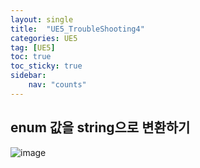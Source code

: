 ```yaml
---
layout: single
title:  "UE5_TroubleShooting4"
categories: UE5
tag: [UE5]
toc: true
toc_sticky: true
sidebar:
    nav: "counts"
---
```


## enum 값을 string으로 변환하기 

![image](https://github.com/silverlnng/UE_FarmGame/assets/112385982/b411591b-b6ca-4958-a1bd-47d19a09da99)


   
   